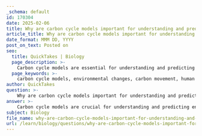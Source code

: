```yaml
---
_schema: default
id: 170304
date: 2025-02-06
title: Why are carbon cycle models important for understanding and predicting environmental changes?
article_title: Why are carbon cycle models important for understanding and predicting environmental changes?
date_format: MMM DD, YYYY
post_on_text: Posted on
seo:
  title: QuickTakes | Biology
  page_description: >-
    Carbon cycle models are essential for understanding and predicting environmental changes, evaluating human impact, guiding policy decisions, and informing climate change mitigation strategies.
  page_keywords: >-
    carbon cycle models, environmental changes, carbon movement, human activities, climate change, policy assessment, ecosystem responses, biodiversity, mitigation strategies, interdisciplinary approach
author: QuickTakes
question: >-
    Why are carbon cycle models important for understanding and predicting environmental changes?
answer: >-
    Carbon cycle models are crucial for understanding and predicting environmental changes for several reasons:\n\n1. **Simulation of Carbon Movement**: These models simulate the movement of carbon through various spheres of the Earth—biosphere, geosphere, hydrosphere, and atmosphere. By doing so, they provide insights into how carbon is exchanged and stored in different ecosystems, which is essential for understanding the overall carbon dynamics.\n\n2. **Impact of Human Activities**: Carbon cycle models help assess the effects of human activities, such as burning fossil fuels and deforestation, on the carbon cycle. By incorporating these factors, models can predict how changes in land use and energy consumption will influence carbon sources and sinks, thereby affecting climate change.\n\n3. **Policy Assessment**: These models can evaluate the potential impacts of policy decisions on carbon emissions. For instance, they can simulate the outcomes of implementing renewable energy policies or conservation efforts, helping policymakers understand the effectiveness of different strategies in mitigating climate change.\n\n4. **Ecosystem Responses**: Understanding how ecosystems respond to changes in carbon levels is vital for biodiversity and ecosystem health. Carbon cycle models can predict shifts in species distributions, ecosystem services, and overall ecological balance as a result of changing carbon dynamics.\n\n5. **Informing Climate Change Mitigation Strategies**: By providing a framework for understanding the interactions between carbon sources and sinks, these models are essential for developing effective climate change mitigation strategies. They help identify critical areas for intervention and guide research and funding towards the most impactful solutions.\n\n6. **Integration of Scientific Knowledge**: Carbon cycle models require knowledge from various scientific disciplines, including biology, chemistry, and environmental science. This interdisciplinary approach enhances our understanding of the complex interactions within the carbon cycle and fosters a more comprehensive view of environmental science.\n\nIn summary, carbon cycle models are vital tools that enable scientists and policymakers to visualize, understand, and predict the impacts of both natural processes and human activities on the carbon cycle, ultimately informing strategies to address climate change and its associated challenges.
subject: Biology
file_name: why-are-carbon-cycle-models-important-for-understanding-and-predicting-environmental-changes.md
url: /learn/biology/questions/why-are-carbon-cycle-models-important-for-understanding-and-predicting-environmental-changes
---
```


&nbsp;